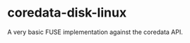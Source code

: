 coredata-disk-linux
===================

A very basic FUSE implementation against the coredata API.
